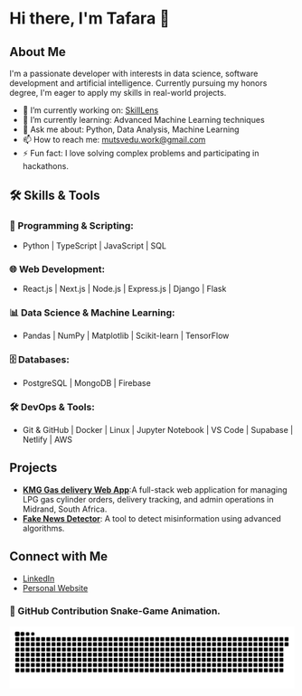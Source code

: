 # Hi there, I'm Tafara 👋

## About Me

I'm a passionate developer with interests in data science, software development and artificial intelligence. Currently pursuing my honors degree, I'm eager to apply my skills in real-world projects.

- 🔭 I’m currently working on: [SkillLens](https://github.com/Tafaraa/SkillLens)
- 🌱 I’m currently learning: Advanced Machine Learning techniques
- 💬 Ask me about: Python, Data Analysis, Machine Learning
- 📫 How to reach me: [mutsvedu.work@gmail.com](mailto:mutsvedu.work@gmail.com)
- ⚡ Fun fact: I love solving complex problems and participating in hackathons.

## 🛠 Skills & Tools

### 🔹 Programming & Scripting:
- Python | TypeScript | JavaScript | SQL

### 🌐 Web Development:
- React.js | Next.js | Node.js | Express.js | Django | Flask

### 📊 Data Science & Machine Learning:
- Pandas | NumPy | Matplotlib | Scikit-learn | TensorFlow

### 🗄 Databases:
- PostgreSQL | MongoDB | Firebase

### 🛠 DevOps & Tools:
- Git & GitHub | Docker | Linux | Jupyter Notebook | VS Code | Supabase | Netlify | AWS


## Projects

- **[KMG Gas delivery Web App](https://github.com/Tafaraa/kmg-gas-delivery)**:A full-stack web application for managing LPG gas cylinder orders, delivery tracking, and admin operations in Midrand, South Africa.
- **[Fake News Detector](https://github.com/Tafaraa/fake-news-detector)**: A tool to detect misinformation using advanced algorithms.

## Connect with Me

- [LinkedIn](https://www.linkedin.com/in/tafara-mutsvedu-93825621b/)
- [Personal Website](https://mutsvedutafara.com)

### 🐍 GitHub Contribution Snake-Game Animation.

![Snake animation](https://github.com/Tafaraa/Tafaraa/blob/output/github-snake.svg)

